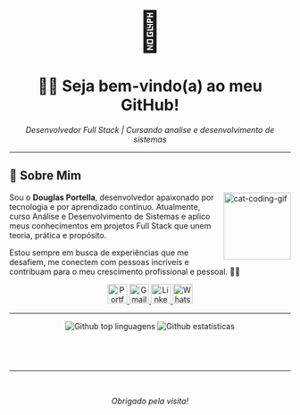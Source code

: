<div align="center">
<!--   <img src="https://media1.giphy.com/media/v1.Y2lkPTc5MGI3NjExeWk2MGhnNjBkMjF5azNzdWd6cndiYWthdzRoNWZsbGIwdnpnM2lybyZlcD12MV9pbnRlcm5hbF9naWZfYnlfaWQmY3Q9Zw/26xBwdIuRJiAIqHwA/giphy.gif" width="100" alt="Gif com saudações" /> -->
<span style="font-size: 70px;">👋</span>
</div>

<h1 align="center"> 👨‍💻 Seja bem-vindo(a) ao meu GitHub! </h1> 
<p align="center"><i>Desenvolvedor Full Stack | Cursando analise e desenvolvimento de sistemas</i></p>

---

## 🌟 Sobre Mim

<img align="right" alt="cat-coding-gif" src="https://media.giphy.com/media/JIX9t2j0ZTN9S/giphy.gif" width="120" />

Sou o **Douglas Portella**, desenvolvedor apaixonado por tecnologia e por aprendizado contínuo. Atualmente, curso Análise e Desenvolvimento de Sistemas e aplico meus conhecimentos em projetos Full Stack que unem teoria, prática e propósito.

Estou sempre em busca de experiências que me desafiem, me conectem com pessoas incríveis e contribuam para o meu crescimento profissional e pessoal. 🤝✨

<div align="center">
  <a href="apagar">
    <img src="https://img.shields.io/static/v1?message=Portfolio&logo=web&label=&color=6C63FF&logoColor=white&labelColor=&style=for-the-badge" height="35" alt="Portfolio icon" />
  </a>
  <a href="apagar">
    <img src="https://img.shields.io/static/v1?message=Gmail&logo=gmail&label=&color=FF6584&logoColor=white&labelColor=&style=for-the-badge" height="35" alt="Gmail logo" />
  </a> 
  <a href="https://www.linkedin.com/in/douglas-portella-1755b8250/">
    <img src="https://img.shields.io/static/v1?message=LinkedIn&logo=linkedin&label=&color=0077B5&logoColor=white&labelColor=&style=for-the-badge" height="35" alt="LinkedIn logo" />
  </a>
  <a href="apagar">
    <img src="https://img.shields.io/static/v1?message=WhatsApp&logo=whatsapp&label=&color=25D366&logoColor=white&labelColor=&style=for-the-badge" height="35" alt="WhatsApp logo" />
  </a>
</div>

---

<div align="center">
  <img src="https://github-readme-stats.vercel.app/api/top-langs/?username=douglas5001&layout=compact&langs_count=20&theme=tokyonight" alt="Github top linguagens"/>
  <img src="https://github-readme-streak-stats.herokuapp.com/?user=douglas5001&theme=tokyonight" alt="Github estatísticas"/>
</div>

<br>

<picture>
  <source media="(prefers-color-scheme: dark)" srcset="https://raw.githubusercontent.com/douglas5001/douglas5001/output/pacman-contribution-graph-dark.svg">
  <source media="(prefers-color-scheme: light)" srcset="https://raw.githubusercontent.com/douglas5001/douglas5001/output/pacman-contribution-graph.svg">
</picture>

###
<br>

---

<div align="center">
<!--   <img align="middle" src="https://github.com/user-attachments/assets/44296890-aa50-4ab3-9f9c-fbf4dd8ed8bc" width="350" alt="Imagem em desenho de uma mulher e um gato em cima de um notebook" /> -->
<!-- </div> -->
<br>
<p align="center"><i>Obrigado pela visita!</i></p>
